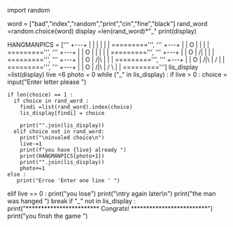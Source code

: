 import random 

word = ["bad","index","random","print","cin","fine","black"]
rand_word =random.choice(word)
display =len(rand_word)*"_"
print(display)

HANGMANPICS = ['''
  +---+
  |   |
      |
      |
      |
      |
=========''', '''
  +---+
  |   |
  O   |
      |
      |
      |
=========''', '''
  +---+
  |   |
  O   |
  |   |
      |
      |
=========''', '''
  +---+
  |   |
  O   |
 /|   |
      |
      |
=========''', '''
  +---+
  |   |
  O   |
 /|\  |
      |
      |
=========''', '''
  +---+
  |   |
  O   |
 /|\  |
 /    |
      |
=========''', '''
  +---+
  |   |
  O   |
 /|\  |
 / \  |
      |
=========''']
lis_display =list(display)
live =6
photo = 0
while ("_" in lis_display)  :
  if live > 0 :
    choice = input("Enter letter please ")
  
    if len(choice) == 1 :
      if choice in rand_word :
        findi =list(rand_word).index(choice)
        lis_display[findi] = choice 

        print("".join(lis_display))
      elif choice not in rand_word:
        print("\ninvaled choice\n")
        live-=1
        print(f"you have {live} already ")
        print(HANGMANPICS[photo+1])
        print("".join(lis_display))
        photo+=1
    else :
       print("Erroe 'Enter one line ' ")
  elif live == 0 :
    print("you lose")
    print("\ntry again later\n")
    print("the man was hanged ")
    break
if "_" not in lis_display :
  print("************************ Congrats! *************************")
  print("you finsh the game ")


